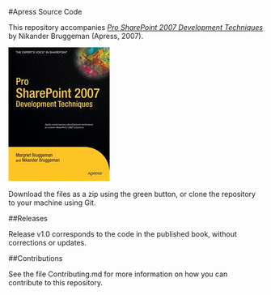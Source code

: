 #Apress Source Code

This repository accompanies [*Pro SharePoint 2007 Development Techniques*](http://www.apress.com/9781590599136) by Nikander Bruggeman (Apress, 2007).

![Cover image](9781590599136.jpg)

Download the files as a zip using the green button, or clone the repository to your machine using Git.

##Releases

Release v1.0 corresponds to the code in the published book, without corrections or updates.

##Contributions

See the file Contributing.md for more information on how you can contribute to this repository.
